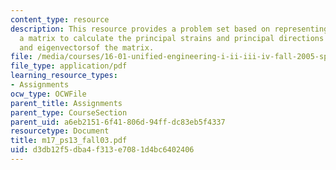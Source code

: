 ```yaml
---
content_type: resource
description: This resource provides a problem set based on representing strains as
  a matrix to calculate the principal strains and principal directions via the eigenvalue
  and eigenvectorsof the matrix.
file: /media/courses/16-01-unified-engineering-i-ii-iii-iv-fall-2005-spring-2006/d3db12f5dba4f313e7081d4bc6402406_m17_ps13_fall03.pdf
file_type: application/pdf
learning_resource_types:
- Assignments
ocw_type: OCWFile
parent_title: Assignments
parent_type: CourseSection
parent_uid: a6eb2151-6f41-806d-94ff-dc83eb5f4337
resourcetype: Document
title: m17_ps13_fall03.pdf
uid: d3db12f5-dba4-f313-e708-1d4bc6402406
---
```


